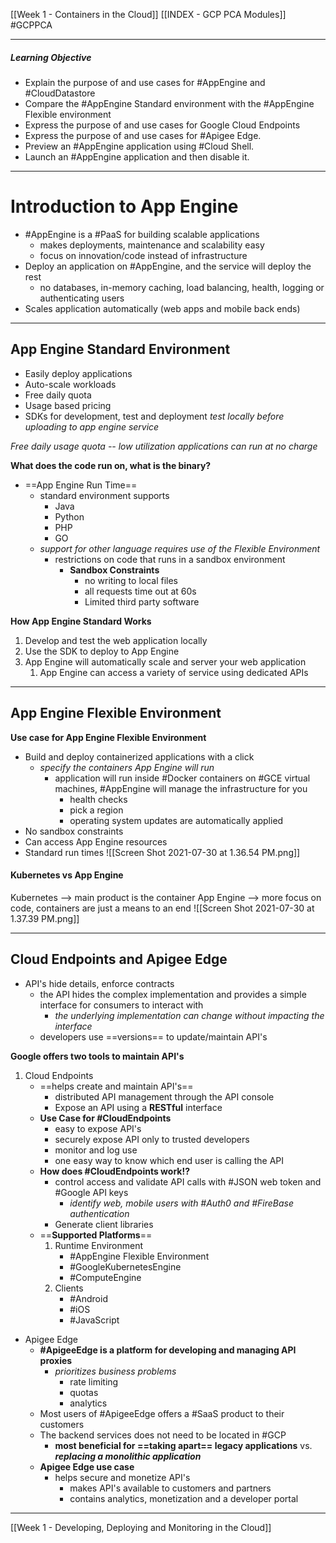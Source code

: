 [[Week 1 - Containers in the Cloud]]
[[INDEX - GCP PCA Modules]]
#GCPPCA 

---
##### Learning Objective
-   Explain the purpose of and use cases for #AppEngine and #CloudDatastore
-   Compare the #AppEngine Standard environment with the #AppEngine Flexible environment
-   Express the purpose of and use cases for Google Cloud Endpoints
-   Express the purpose of and use cases for #Apigee Edge.
-   Preview an #AppEngine application using #Cloud Shell.
-   Launch an #AppEngine application and then disable it.

---
# Introduction to App Engine
- #AppEngine is a #PaaS for building scalable applications
	- makes deployments, maintenance and scalability easy
	- focus on innovation/code instead of infrastructure
- Deploy an application on #AppEngine, and the service will deploy the rest
	- no databases, in-memory caching, load balancing, health, logging or authenticating users
- Scales application automatically (web apps and mobile back ends)

---
## App Engine Standard Environment
- Easily deploy applications
- Auto-scale workloads
- Free daily quota
- Usage based pricing
- SDKs for development, test and deployment *test locally before uploading to app engine service*

*Free daily usage quota -- low utilization applications can run at no charge*

**What does the code run on, what is the binary?**
- ==App Engine Run Time==
	- standard environment supports
		- Java
		- Python
		- PHP
		- GO
	- *support for other language requires use of the Flexible Environment*
		- restrictions on code that runs in a sandbox environment
			- **Sandbox Constraints**
				- no writing to local files
				- all requests time out at 60s
				- Limited third party software

**How App Engine Standard Works**
1. Develop and test the web application locally
2. Use the SDK to deploy to App Engine
3. App Engine will automatically scale and server your web application
	1. App Engine can access a variety of service using dedicated APIs

---
## App Engine Flexible Environment
**Use case for App Engine Flexible Environment**
- Build and deploy containerized applications with a click
	- *specify the containers App Engine will run*
		- application will run inside #Docker containers on #GCE virtual machines, #AppEngine will manage the infrastructure for you
			- health checks
			- pick a region
			- operating system updates are automatically applied
- No sandbox constraints
- Can access App Engine resources
- Standard run times
![[Screen Shot 2021-07-30 at 1.36.54 PM.png]]
#### Kubernetes vs App Engine
Kubernetes --> main product is the container
App Engine --> more focus on code, containers are just a means to an end
![[Screen Shot 2021-07-30 at 1.37.39 PM.png]]

---
## Cloud Endpoints and Apigee Edge
- API's hide details, enforce contracts
	- the API hides the complex implementation and provides a simple interface for consumers to interact with
		- *the underlying implementation can change without impacting the interface*
	- developers use ==versions== to update/maintain API's


**Google offers two tools to maintain API's**
1. Cloud Endpoints
	- ==helps create and maintain API's==
		- distributed API management through the API console
		- Expose an API using a **RESTful** interface
	- **Use Case for #CloudEndpoints**
		- easy to expose API's
		- securely expose API only to trusted developers
		- monitor and log use
		- one easy way to know which end user is calling the API
	- **How does #CloudEndpoints work!?**
		- control access and validate API calls with #JSON web token and #Google API keys
			- *identify web, mobile users with #Auth0 and #FireBase authentication*
		- Generate client libraries
	- ==**Supported Platforms**==
		1. Runtime Environment
			- #AppEngine Flexible Environment
			- #GoogleKubernetesEngine 
			- #ComputeEngine 
		2. Clients
			- #Android
			- #iOS
			- #JavaScript
- Apigee Edge
	- **#ApigeeEdge is a platform for developing and managing API proxies**
		- *prioritizes business problems*
			- rate limiting
			- quotas
			- analytics
	- Most users of #ApigeeEdge offers a #SaaS product to their customers
	- The backend services does not need to be located in #GCP 
		- **most beneficial for ==taking apart== legacy applications** vs. ***replacing a monolithic application***  
	- **Apigee Edge use case**
		- helps secure and monetize API's
			- makes API's available to customers and partners
			- contains analytics, monetization and a developer portal

---
[[Week 1 - Developing, Deploying and Monitoring in the Cloud]]


